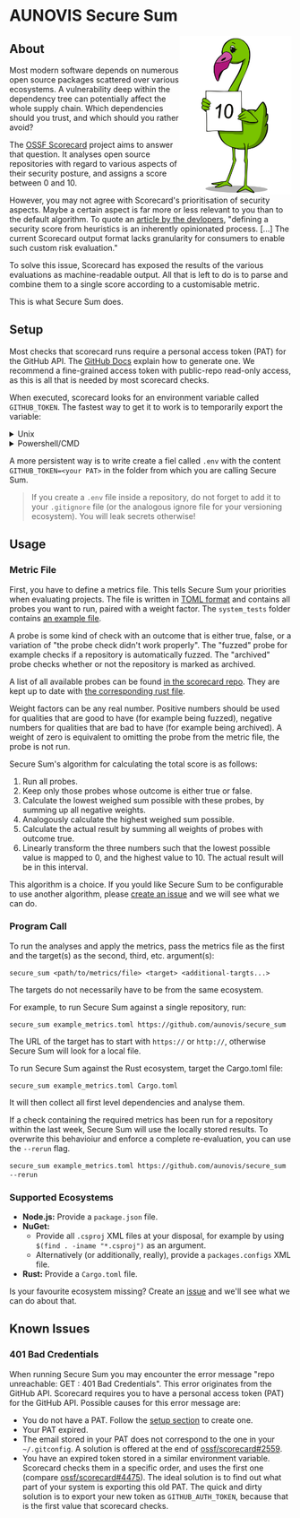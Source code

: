 # AUNOVIS Secure Sum

<img align="right" src="https://raw.githubusercontent.com/aunovis/secure_sum/main/img/secure_sam.svg" alt="Secure Sam, Secure Sum's mascot" width="200"/>

## About

Most modern software depends on numerous open source packages scattered over various ecosystems. A vulnerability deep within the dependency tree can potentially affect the whole supply chain. Which dependencies should you trust, and which should you rather avoid?

The [OSSF Scorecard](https://github.com/ossf/scorecard) project aims to answer that question. It analyses open source repositories with regard to various aspects of their security posture, and assigns a score between 0 and 10.

However, you may not agree with Scorecard's prioritisation of security aspects. Maybe a certain aspect is far more or less relevant to you than to the default algorithm. To quote an [article by the devlopers](https://openssf.org/blog/2024/04/17/beyond-scores-with-openssf-scorecard-granular-structured-results-for-custom-policy-enforcement/), "defining a security score from heuristics is an inherently opinionated process. [...] The current Scorecard output format lacks granularity for consumers to enable such custom risk evaluation."

To solve this issue, Scorecard has exposed the results of the various evaluations as machine-readable output. All that is left to do is to parse and combine them to a single score according to a customisable metric.

This is what Secure Sum does.

## Setup

Most checks that scorecard runs require a personal access token (PAT) for the GitHub API. The [GitHub Docs](https://docs.github.com/en/authentication/keeping-your-account-and-data-secure/managing-your-personal-access-tokens) explain how to generate one. We recommend a fine-grained access token with public-repo read-only access, as this is all that is needed by most scorecard checks.

When executed, scorecard looks for an environment variable called `GITHUB_TOKEN`. The fastest way to get it to work is to temporarily export the variable:
<details>
<summary>Unix</summary>

```bash
export GITHUB_TOKEN=<your PAT>
```

</details>

<details>
<summary>Powershell/CMD</summary>

```cmd
set GITHUB_TOKEN=<your PAT>
```

</details>

A more persistent way is to write create a fiel called `.env` with the content `GITHUB_TOKEN=<your PAT>` in the folder from which you are calling Secure Sum.

> If you create a `.env` file inside a repository, do not forget to add it to your `.gitignore` file (or the analogous ignore file for your versioning ecosystem). You will leak secrets otherwise!


## Usage

### Metric File

First, you have to define a metrics file. This tells Secure Sum your priorities when evaluating projects. The file is written in [TOML format](https://toml.io/) and contains all probes you want to run, paired with a weight factor. The `system_tests` folder contains [an example file](https://github.com/aunovis/secure_sum/blob/main/system_tests/example_metrics.toml).

A probe is some kind of check with an outcome that is either true, false, or a variation of "the probe check didn't work properly". The "fuzzed" probe for example checks if a repository is automatically fuzzed. The "archived" probe checks whether or not the repository is marked as archived.

A list of all available probes can be found [in the scorecard repo](https://github.com/ossf/scorecard/tree/main/probes). They are kept up to date with [the corresponding rust file](https://github.com/aunovis/secure_sum/blob/main/src/metric.rs).

Weight factors can be any real number. Positive numbers should be used for qualities that are good to have (for example being fuzzed), negative numbers for qualities that are bad to have (for example being archived). A weight of zero is equivalent to omitting the probe from the metric file, the probe is not run.

Secure Sum's algorithm for calculating the total score is as follows:
1. Run all probes.
2. Keep only those probes whose outcome is either true or false.
3. Calculate the lowest weighed sum possible with these probes, by summing up all negative weights.
4. Analogously calculate the highest weighed sum possible.
5. Calculate the actual result by summing all weights of probes with outcome true.
6. Linearly transform the three numbers such that the lowest possible value is mapped to 0, and the highest value to 10. The actual result will be in this interval.

This algorithm is a choice. If you yould like Secure Sum to be configurable to use another algorithm, please [create an issue](https://github.com/aunovis/secure_sum/issues) and we will see what we can do.

### Program Call

To run the analyses and apply the metrics, pass the metrics file as the first and the target(s) as the second, third, etc. argument(s):
```
secure_sum <path/to/metrics/file> <target> <additional-targts...>
```
The targets do not necessarily have to be from the same ecosystem.

For example, to run Secure Sum against a single repository, run:
```
secure_sum example_metrics.toml https://github.com/aunovis/secure_sum
```
The URL of the target has to start with `https://` or `http://`, otherwise Secure Sum will look for a local file.

To run Secure Sum against the Rust ecosystem, target the Cargo.toml file:
```
secure_sum example_metrics.toml Cargo.toml
```
It will then collect all first level dependencies and analyse them.

If a check containing the required metrics has been run for a repository within the last week, Secure Sum will use the locally stored results. To overwrite this behavioiur and enforce a complete re-evaluation, you can use the `--rerun` flag.
```
secure_sum example_metrics.toml https://github.com/aunovis/secure_sum --rerun
```

### Supported Ecosystems

- **Node.js:** Provide a `package.json` file.
- **NuGet:** 
  - Provide all `.csproj` XML files at your disposal, for example by using `$(find . -iname "*.csproj")` as an argument.
  - Alternatively (or additionally, really), provide a `packages.configs` XML file.
- **Rust:** Provide a `Cargo.toml` file.

Is your favourite ecosystem missing? Create an [issue](https://github.com/aunovis/secure_sum/issues) and we'll see what we can do about that.

## Known Issues

### 401 Bad Credentials

When running Secure Sum you may encounter the error message "repo unreachable: GET <URL>: 401 Bad Credentials". This error originates from the GitHub API.
Scorecard requires you to have a personal access token (PAT) for the GitHub API. Possible causes for this error message are:
- You do not have a PAT. Follow the [setup section](#setup) to create one.
- Your PAT expired.
- The email stored in your PAT does not correspond to the one in your `~/.gitconfig`. A solution is offered at the end of [ossf/scorecard#2559](https://github.com/ossf/scorecard/issues/2559).
- You have an expired token stored in a similar environment variable. Scorecard checks them in a specific order, and uses the first one (compare [ossf/scorecard#4475](https://github.com/ossf/scorecard/issues/4475)). The ideal solution is to find out what part of your system is exporting this old PAT. The quick and dirty solution is to export your new token as `GITHUB_AUTH_TOKEN`, because that is the first value that scorecard checks.
